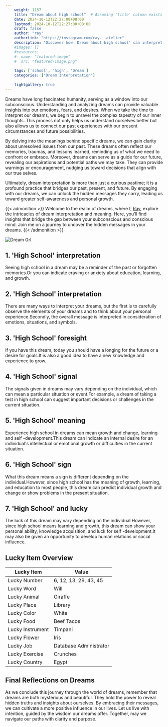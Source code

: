 ```yaml
---
    weight: 1157
    title: "Dream about high school"  # Assuming 'title' column exists
    date: 2024-10-12T22:27:00+08:00
    lastmod: 2024-10-12T22:27:00+08:00
    draft: false
    author: "ray"
    authorLink: "https://instagram.com/ray._.atelier"
    description: "Discover how 'Dream about high school' can interpret your future and uncover its significant meanings in your life."
    #images: []
    #resources:
    #- name: "featured-image"
    #  src: "featured-image.png"
    
    tags: ['school', 'high', 'Dream']
    categories: ["Dream Interpretation"]
    
    lightgallery: true
---
```

    
Dreams have long fascinated humanity, serving as a window into our subconscious. Understanding and analyzing dreams can provide valuable insights into our emotions, fears, and desires. When we take the time to interpret our dreams, we begin to unravel the complex tapestry of our inner thoughts. This process not only helps us understand ourselves better but also allows us to connect our past experiences with our present circumstances and future possibilities.

By delving into the meanings behind specific dreams, we can gain clarity about unresolved issues from our past. These dreams often reflect our memories, traumas, and lessons learned, reminding us of what we need to confront or embrace. Moreover, dreams can serve as a guide for our future, revealing our aspirations and potential paths we may take. They can provide warnings or encouragement, nudging us toward decisions that align with our true selves.

Ultimately, dream interpretation is more than just a curious pastime; it is a profound practice that bridges our past, present, and future. By engaging with our dreams, we can unlock the hidden messages they carry, leading us toward greater self-awareness and personal growth.

{{< admonition >}}
Welcome to the realm of dreams, where I, [Ray](https://instagram.com/ray._.atelier), explore the intricacies of dream interpretation and meaning. Here, you’ll find insights that bridge the gap between your subconscious and conscious mind. Join me on a journey to uncover the hidden messages in your dreams.
{{< /admonition >}}

![Dream Grl](https://cdn.pixabay.com/photo/2017/11/02/03/35/gothic-2910057_1280.jpg "Dream Grl")

## 1. 'High School' interpretation
Seeing high school in a dream may be a reminder of the past or forgotten memories.Or you can indicate craving or anxiety about education, learning, and growth.

## 2. 'High School' interpretation
There are many ways to interpret your dreams, but the first is to carefully observe the elements of your dreams and to think about your personal experience.Secondly, the overall message is interpreted in consideration of emotions, situations, and symbols.

## 3. 'High School' foresight
If you have this dream, today you should have a longing for the future or a desire for goals.It is also a good idea to have a new knowledge and experience to grow.

## 4. 'High School' signal
The signals given in dreams may vary depending on the individual, which can mean a particular situation or event.For example, a dream of taking a test in high school can suggest important decisions or challenges in the current situation.

## 5. 'High School' meaning
Experience high school in dreams can mean growth and change, learning and self -development.This dream can indicate an internal desire for an individual's intellectual or emotional growth or difficulties in the current situation.

## 6. 'High School' sign
What this dream means a sign is different depending on the individual.However, since high school has the meaning of growth, learning, and education to most people, this dream can predict individual growth and change or show problems in the present situation.

## 7. 'High School' and lucky
The luck of this dream may vary depending on the individual.However, since high school means learning and growth, this dream can show your personal ability, knowledge acquisition, and luck for self -development.It may also be given an opportunity to develop human relations or social influence.

## Lucky Item Overview
| Lucky Item          | Value              |
|---------------|--------------------|
| Lucky Number        | 6, 12, 13, 29, 43, 45  |
| Lucky Word          | Will |
| Lucky Animal        | Giraffe |
| Lucky Place         | Library     |
| Lucky Color         | White     |
| Lucky Food          | Beef Tacos      |
| Lucky Instrument    | Timpani |
| Lucky Flower        | Iris    |
| Lucky Job           | Database Administrator       |
| Lucky Exercise      | Crunches  |
| Lucky Country       | Egypt    |


##  Final Reflections on Dreams

As we conclude this journey through the world of dreams, remember that dreams are both mysterious and beautiful. They hold the power to reveal hidden truths and insights about ourselves. By embracing their messages, we can cultivate a more positive influence in our lives. Let us live with intention, guided by the wisdom our dreams offer. Together, may we navigate our paths with clarity and purpose.
